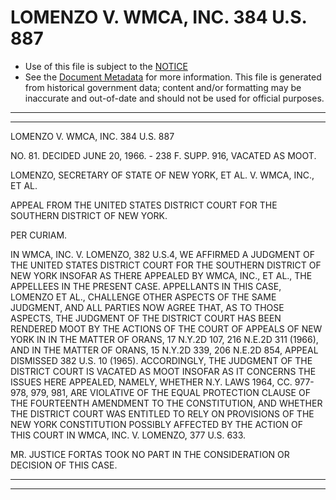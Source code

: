 ---
---

# LOMENZO V. WMCA, INC. 384 U.S. 887

* Use of this file is subject to the [NOTICE](https://github.com/publicdocs/notice/blob/master/NOTICE)
* See the [Document Metadata](../../../) for more information.
  This file is generated from historical government data; content and/or formatting may be inaccurate and out-of-date and should not be used for official purposes.

----------
----------

LOMENZO V. WMCA, INC. 384 U.S. 887

NO. 81.  DECIDED JUNE 20, 1966.  - 238 F. SUPP. 916, VACATED AS MOOT.

LOMENZO, SECRETARY OF STATE OF NEW YORK, ET AL. V. WMCA, INC., ET AL.

APPEAL FROM THE UNITED STATES DISTRICT COURT FOR THE SOUTHERN DISTRICT OF NEW YORK.

PER CURIAM.

IN WMCA, INC. V. LOMENZO, 382 U.S.4, WE AFFIRMED A JUDGMENT OF THE UNITED STATES DISTRICT COURT FOR THE SOUTHERN DISTRICT OF NEW YORK INSOFAR AS THERE APPEALED BY WMCA, INC., ET AL., THE APPELLEES IN THE PRESENT CASE.  APPELLANTS IN THIS CASE, LOMENZO ET AL., CHALLENGE OTHER ASPECTS OF THE SAME JUDGMENT, AND ALL PARTIES NOW AGREE THAT, AS TO THOSE ASPECTS, THE JUDGMENT OF THE DISTRICT COURT HAS BEEN RENDERED MOOT BY THE ACTIONS OF THE COURT OF APPEALS OF NEW YORK IN IN THE MATTER OF ORANS, 17 N.Y.2D 107, 216 N.E.2D 311 (1966), AND IN THE MATTER OF ORANS, 15 N.Y.2D 339, 206 N.E.2D 854, APPEAL DISMISSED 382 U.S. 10 (1965).  ACCORDINGLY, THE JUDGMENT OF THE DISTRICT COURT IS VACATED AS MOOT INSOFAR AS IT CONCERNS THE ISSUES HERE APPEALED, NAMELY, WHETHER N.Y. LAWS 1964, CC. 977-978, 979, 981, ARE VIOLATIVE OF THE EQUAL PROTECTION CLAUSE OF THE FOURTEENTH AMENDMENT TO THE CONSTITUTION, AND WHETHER THE DISTRICT COURT WAS ENTITLED TO RELY ON PROVISIONS OF THE NEW YORK CONSTITUTION POSSIBLY AFFECTED BY THE ACTION OF THIS COURT IN WMCA, INC. V. LOMENZO, 377 U.S. 633.

MR. JUSTICE FORTAS TOOK NO PART IN THE CONSIDERATION OR DECISION OF THIS CASE.


----------
----------

